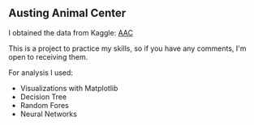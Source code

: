 ## Austing Animal Center

I obtained the data from Kaggle: [AAC](https://www.kaggle.com/datasets/aaronschlegel/austin-animal-center-shelter-intakes-and-outcomes?select=aac_intakes_outcomes.csv)

This is a project to practice my skills, so if you have any comments, I'm open to receiving them.

For analysis I used:

- Visualizations with Matplotlib
- Decision Tree
- Random Fores
- Neural Networks

